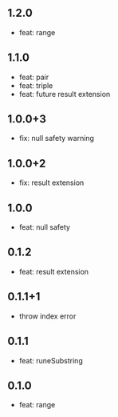 ## 1.2.0

- feat: range

## 1.1.0

- feat: pair
- feat: triple
- feat: future result extension

## 1.0.0+3

- fix: null safety warning

## 1.0.0+2

- fix: result extension 

## 1.0.0

- feat: null safety

## 0.1.2

- feat: result extension

## 0.1.1+1

- throw index error

## 0.1.1

- feat: runeSubstring

## 0.1.0

- feat: range
